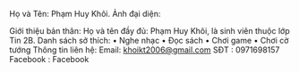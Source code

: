 ﻿Họ và Tên: Phạm Huy Khôi.
Ảnh đại diện:

Giới thiệu bản thân:
Họ và tên đầy đủ: Phạm Huy Khôi, là sinh viên thuộc lớp Tin 2B.
Danh sách sở thích:
• Nghe nhạc
• Đọc sách
• Chơi game
• Chơi cờ tướng
Thông tin liên hệ:
Email: khoikt2006@gmail.com
SĐT : 0971698157
Facebook : Facebook
